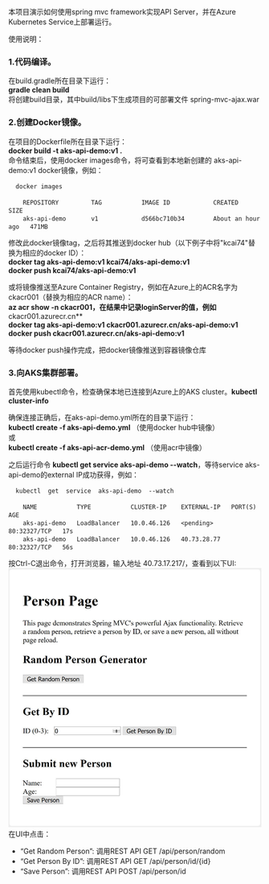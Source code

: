 本项目演示如何使用spring mvc framework实现API Server，并在Azure Kubernetes Service上部署运行。<br>

使用说明：

### 1.代码编译。<br>
  在build.gradle所在目录下运行：<br>
  **gradle  clean  build**<br>
  将创建build目录，其中build/libs下生成项目的可部署文件 spring-mvc-ajax.war
  
### 2.创建Docker镜像。<br>
  在项目的Dockerfile所在目录下运行：<br>
  **docker  build  -t  aks-api-demo:v1  .**<br>
  命令结束后，使用docker images命令，将可查看到本地新创建的 aks-api-demo:v1 docker镜像，例如：<br>
```
  docker images

	REPOSITORY         TAG           IMAGE ID            CREATED             SIZE
  	aks-api-demo       v1            d566bc710b34        About an hour ago   471MB
```
  
  修改此docker镜像tag，之后将其推送到docker hub（以下例子中将"kcai74"替换为相应的docker ID）：<br>
  **docker  tag  aks-api-demo:v1  kcai74/aks-api-demo:v1**<br>
  **docker  push  kcai74/aks-api-demo:v1**<br>
  
  或将镜像推送至Azure Container Registry，例如在Azure上的ACR名字为ckacr001（替换为相应的ACR name）：<br>
  **az acr show -n ckacr001，在结果中记录loginServer的值，例如**ckacr001.azurecr.cn** <br>
  **docker  tag  aks-api-demo:v1  ckacr001.azurecr.cn/aks-api-demo:v1**<br>
  **docker  push  ckacr001.azurecr.cn/aks-api-demo:v1**<br>
  
  
  等待docker push操作完成，把docker镜像推送到容器镜像仓库<br>
	
### 3.向AKS集群部署。<br>
  首先使用kubectl命令，检查确保本地已连接到Azure上的AKS cluster。**kubectl cluster-info**<br>
  
  确保连接正确后，在aks-api-demo.yml所在的目录下运行：<br>
  **kubectl  create  -f  aks-api-demo.yml** （使用docker hub中镜像）<br>
  或<br>
  **kubectl  create  -f  aks-api-acr-demo.yml** （使用acr中镜像）<br>
  
  
  之后运行命令 **kubectl get service aks-api-demo --watch**，等待service aks-api-demo的external IP成功获得，例如：<br>
  
```
  kubectl  get  service  aks-api-demo  --watch

	NAME           TYPE           CLUSTER-IP    EXTERNAL-IP   PORT(S)        AGE
  	aks-api-demo   LoadBalancer   10.0.46.126   <pending>     80:32327/TCP   17s
  	aks-api-demo   LoadBalancer   10.0.46.126   40.73.28.77   80:32327/TCP   56s
```

  按Ctrl-C退出命令，打开浏览器，输入地址 40.73.17.217/，查看到以下UI:<br>
  ![](https://github.com/kylercai/spring-mvc-ajax/blob/master/UI.jpg)
  在UI中点击：<br>
  * “Get Random Person”: 调用REST API GET /api/person/random<br>
  * “Get Person By ID”: 调用REST API GET /api/person/id/{id}<br>
  * “Save Person”: 调用REST API POST /api/person/id<br>
